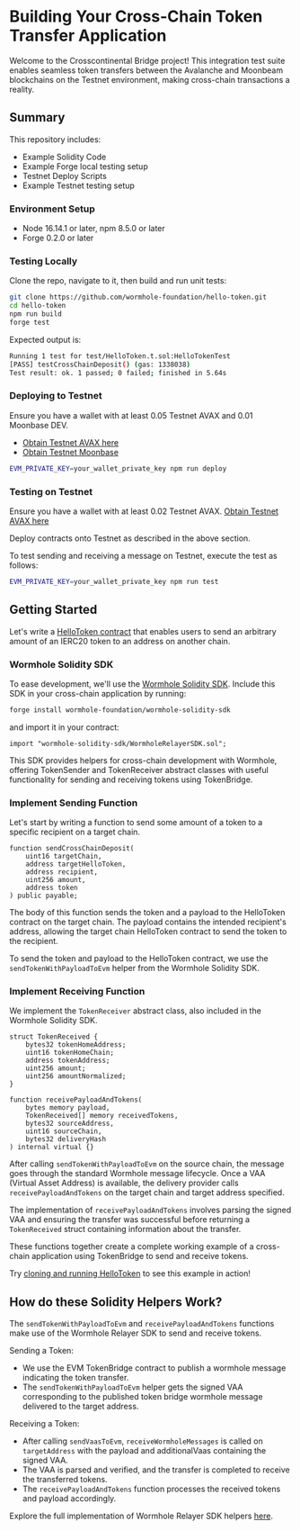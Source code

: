 # Building Your Cross-Chain Token Transfer Application

Welcome to the Crosscontinental Bridge project! This integration test suite enables seamless token transfers between the Avalanche and Moonbeam blockchains on the Testnet environment, making cross-chain transactions a reality.

## Summary

This repository includes:

- Example Solidity Code
- Example Forge local testing setup
- Testnet Deploy Scripts
- Example Testnet testing setup

### Environment Setup

- Node 16.14.1 or later, npm 8.5.0 or later
- Forge 0.2.0 or later

### Testing Locally

Clone the repo, navigate to it, then build and run unit tests:

```bash
git clone https://github.com/wormhole-foundation/hello-token.git
cd hello-token
npm run build
forge test
```

Expected output is:

```bash
Running 1 test for test/HelloToken.t.sol:HelloTokenTest
[PASS] testCrossChainDeposit() (gas: 1338038)
Test result: ok. 1 passed; 0 failed; finished in 5.64s
```

### Deploying to Testnet

Ensure you have a wallet with at least 0.05 Testnet AVAX and 0.01 Moonbase DEV.

- [Obtain Testnet AVAX here](https://core.app/tools/testnet-faucet/?token=C)
- [Obtain Testnet Moonbase](https://app.beamswap.io/bridge/faucet)

```bash
EVM_PRIVATE_KEY=your_wallet_private_key npm run deploy
```

### Testing on Testnet

Ensure you have a wallet with at least 0.02 Testnet AVAX. [Obtain Testnet AVAX here](https://core.app/tools/testnet-faucet/?token=C)

Deploy contracts onto Testnet as described in the above section.

To test sending and receiving a message on Testnet, execute the test as follows:

```bash
EVM_PRIVATE_KEY=your_wallet_private_key npm run test
```

## Getting Started

Let's write a [HelloToken contract](https://github.com/wormhole-foundation/hello-token/blob/main/src/HelloToken.sol) that enables users to send an arbitrary amount of an IERC20 token to an address on another chain.

### Wormhole Solidity SDK

To ease development, we'll use the [Wormhole Solidity SDK](https://github.com/wormhole-foundation/wormhole-solidity-sdk). Include this SDK in your cross-chain application by running:

```bash 
forge install wormhole-foundation/wormhole-solidity-sdk
``` 

and import it in your contract:

```solidity
import "wormhole-solidity-sdk/WormholeRelayerSDK.sol";
```

This SDK provides helpers for cross-chain development with Wormhole, offering TokenSender and TokenReceiver abstract classes with useful functionality for sending and receiving tokens using TokenBridge.

### Implement Sending Function

Let's start by writing a function to send some amount of a token to a specific recipient on a target chain.

```solidity
function sendCrossChainDeposit(
    uint16 targetChain,
    address targetHelloToken,
    address recipient,
    uint256 amount,
    address token
) public payable;
```

The body of this function sends the token and a payload to the HelloToken contract on the target chain. The payload contains the intended recipient's address, allowing the target chain HelloToken contract to send the token to the recipient.

To send the token and payload to the HelloToken contract, we use the `sendTokenWithPayloadToEvm` helper from the Wormhole Solidity SDK.

### Implement Receiving Function

We implement the `TokenReceiver` abstract class, also included in the Wormhole Solidity SDK.

```solidity
struct TokenReceived {
    bytes32 tokenHomeAddress;
    uint16 tokenHomeChain;
    address tokenAddress; 
    uint256 amount;
    uint256 amountNormalized; 
}

function receivePayloadAndTokens(
    bytes memory payload,
    TokenReceived[] memory receivedTokens,
    bytes32 sourceAddress,
    uint16 sourceChain,
    bytes32 deliveryHash
) internal virtual {}
```

After calling `sendTokenWithPayloadToEvm` on the source chain, the message goes through the standard Wormhole message lifecycle. Once a VAA (Virtual Asset Address) is available, the delivery provider calls `receivePayloadAndTokens` on the target chain and target address specified.

The implementation of `receivePayloadAndTokens` involves parsing the signed VAA and ensuring the transfer was successful before returning a `TokenReceived` struct containing information about the transfer.

These functions together create a complete working example of a cross-chain application using TokenBridge to send and receive tokens.

Try [cloning and running HelloToken](https://github.com/wormhole-foundation/hello-token/tree/main#readme) to see this example in action!

## How do these Solidity Helpers Work?

The `sendTokenWithPayloadToEvm` and `receivePayloadAndTokens` functions make use of the Wormhole Relayer SDK to send and receive tokens.

Sending a Token: 
- We use the EVM TokenBridge contract to publish a wormhole message indicating the token transfer.
- The `sendTokenWithPayloadToEvm` helper gets the signed VAA corresponding to the published token bridge wormhole message delivered to the target address.

Receiving a Token: 
- After calling `sendVaasToEvm`, `receiveWormholeMessages` is called on `targetAddress` with the payload and additionalVaas containing the signed VAA.
- The VAA is parsed and verified, and the transfer is completed to receive the transferred tokens.
- The `receivePayloadAndTokens` function processes the received tokens and payload accordingly.

Explore the full implementation of Wormhole Relayer SDK helpers [here](https://github.com/wormhole-foundation/wormhole-solidity-sdk/blob/main/src/WormholeRelayerSDK.sol).